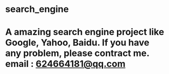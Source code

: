 # search_engine
A amazing search engine project like Google, Yahoo, Baidu. If you have any problem, please contract me. email : 624664181@qq.com
===============================================================================================================================
